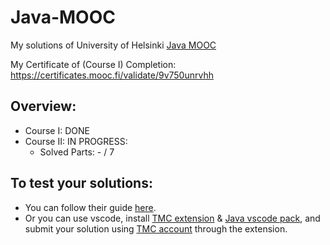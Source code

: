 # Java-MOOC
My solutions of University of Helsinki [Java MOOC](https://java-programming.mooc.fi/)

My Certificate of (Course I) Completion: https://certificates.mooc.fi/validate/9v750unrvhh

## Overview:
- Course I: DONE
- Course II: IN PROGRESS:
  - Solved Parts: - / 7   


## To test your solutions:
- You can follow their guide [here](https://www.mooc.fi/en/installation/netbeans/). 
- Or you can use vscode, install [TMC extension](https://marketplace.visualstudio.com/items?itemName=moocfi.test-my-code) & [Java vscode pack](https://marketplace.visualstudio.com/items?itemName=vscjava.vscode-java-pack), and submit your solution using [TMC account](https://tmc.mooc.fi/) through the extension. 
